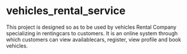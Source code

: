 # vehicles_rental_service


This project is designed so as to be used by vehicles Rental Company specializing in rentingcars to customers. It is an online system through which customers can view availablecars, register, view profile and book vehicles.
 
